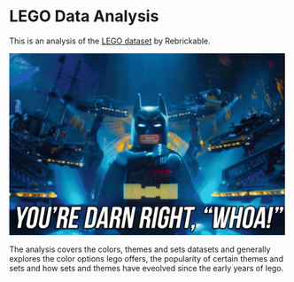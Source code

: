 # LEGO Data Analysis 

This is an analysis of the [LEGO dataset](https://rebrickable.com/downloads/) by Rebrickable.

![lego](../../GIFs/lego-batman.gif)

The analysis covers the colors, themes and sets datasets and generally explores the color options lego offers, the popularity of certain themes and sets and how sets and themes have eveolved since the early years of lego.